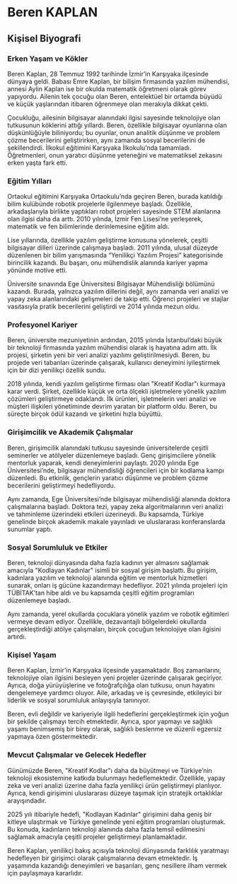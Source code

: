 # Beren KAPLAN

## Kişisel Biyografi

### Erken Yaşam ve Kökler

Beren Kaplan, 28 Temmuz 1992 tarihinde İzmir’in Karşıyaka ilçesinde dünyaya geldi. Babası Emre Kaplan, bir bilişim firmasında yazılım mühendisi, annesi Aylin Kaplan ise bir okulda matematik öğretmeni olarak görev yapıyordu. Ailenin tek çocuğu olan Beren, entelektüel bir ortamda büyüdü ve küçük yaşlarından itibaren öğrenmeye olan merakıyla dikkat çekti.

Çocukluğu, ailesinin bilgisayar alanındaki ilgisi sayesinde teknolojiye olan tutkusunun köklerini attığı yıllardı. Beren, özellikle bilgisayar oyunlarına olan düşkünlüğüyle biliniyordu; bu oyunlar, onun analitik düşünme ve problem çözme becerilerini geliştirirken, aynı zamanda sosyal becerilerini de şekillendirdi. İlkokul eğitimini Karşıyaka İlkokulu’nda tamamladı. Öğretmenleri, onun yaratıcı düşünme yeteneğini ve matematiksel zekasını erken yaşta fark etti.

### Eğitim Yılları

Ortaokul eğitimini Karşıyaka Ortaokulu’nda geçiren Beren, burada katıldığı bilim kulübünde robotik projelerle ilgilenmeye başladı. Özellikle, arkadaşlarıyla birlikte yaptıkları robot projeleri sayesinde STEM alanlarına olan ilgisi daha da arttı. 2010 yılında, İzmir Fen Lisesi’ne yerleşerek, matematik ve fen bilimlerinde derinlemesine eğitim aldı.

Lise yıllarında, özellikle yazılım geliştirme konusuna yönelerek, çeşitli bilgisayar dilleri üzerinde çalışmaya başladı. 2011 yılında, ulusal düzeyde düzenlenen bir bilim yarışmasında “Yenilikçi Yazılım Projesi” kategorisinde birincilik kazandı. Bu başarı, onu mühendislik alanında kariyer yapma yönünde motive etti.

Üniversite sınavında Ege Üniversitesi Bilgisayar Mühendisliği bölümünü kazandı. Burada, yalnızca yazılım dillerini değil, aynı zamanda veri analizi ve yapay zeka alanlarındaki gelişmeleri de takip etti. Öğrenci projeleri ve stajlar vasıtasıyla pratik becerilerini geliştirdi ve 2014 yılında mezun oldu.

### Profesyonel Kariyer

Beren, üniversite mezuniyetinin ardından, 2015 yılında İstanbul’daki büyük bir teknoloji firmasında yazılım mühendisi olarak iş hayatına adım attı. İlk projesi, şirketin yeni bir veri analizi yazılımı geliştirilmesiydi. Beren, bu projede veri tabanları üzerinde çalışarak, kullanıcı deneyimini iyileştirmek için bir dizi yenilikçi özellik sundu. 

2018 yılında, kendi yazılım geliştirme firması olan "Kreatif Kodlar"ı kurmaya karar verdi. Şirket, özellikle küçük ve orta ölçekli işletmelere yönelik yazılım çözümleri geliştirmeye odaklandı. İlk ürünleri, işletmelerin veri analizi ve müşteri ilişkileri yönetiminde devrim yaratan bir platform oldu. Beren, bu süreçte birçok ödül kazandı ve şirketini hızla büyüttü.

### Girişimcilik ve Akademik Çalışmalar

Beren, girişimcilik alanındaki tutkusu sayesinde üniversitelerde çeşitli seminerler ve atölyeler düzenlemeye başladı. Genç girişimcilere yönelik mentorluk yaparak, kendi deneyimlerini paylaştı. 2020 yılında Ege Üniversitesi’nde, bilgisayar mühendisliği öğrencileri için bir kodlama kampı düzenledi. Bu etkinlik, gençlerin yaratıcı düşünme ve problem çözme becerilerini geliştirmeyi hedefliyordu.

Aynı zamanda, Ege Üniversitesi’nde bilgisayar mühendisliği alanında doktora çalışmalarına başladı. Doktora tezi, yapay zeka algoritmalarının veri analizi ve tahminleme üzerindeki etkileri üzerineydi. Bu kapsamda, Türkiye genelinde birçok akademik makale yayınladı ve uluslararası konferanslarda sunumlar yaptı.

### Sosyal Sorumluluk ve Etkiler

Beren, teknoloji dünyasında daha fazla kadının yer almasını sağlamak amacıyla "Kodlayan Kadınlar" isimli bir sosyal girişim başlattı. Bu girişim, kadınlara yazılım ve teknoloji alanında eğitim ve mentorluk hizmetleri sunarak, onları iş gücüne kazandırmayı hedefliyor. 2021 yılında projeleri için TÜBİTAK’tan hibe aldı ve bu kapsamda çeşitli eğitim programları düzenlemeye başladı.

Aynı zamanda, yerel okullarda çocuklara yönelik yazılım ve robotik eğitimleri vermeye devam ediyor. Özellikle, dezavantajlı bölgelerdeki okullarda gerçekleştirdiği atölye çalışmaları, birçok çocuğun teknolojiye olan ilgisini artırdı.

### Kişisel Yaşam

Beren Kaplan, İzmir’in Karşıyaka ilçesinde yaşamaktadır. Boş zamanlarını, teknolojiye olan ilgisini besleyen yeni projeler üzerinde çalışarak geçiriyor. Ayrıca, doğa yürüyüşlerine ve fotoğrafçılığa olan tutkusu, onun hayatını dengelemeye yardımcı oluyor. Aile, arkadaş ve iş çevresinde, etkileyici bir liderlik ve sosyal sorumluluk anlayışıyla tanınıyor.

Beren, evli değildir ve kariyeriyle ilgili hedeflerini gerçekleştirmek için yoğun bir şekilde çalışmayı tercih etmektedir. Ayrıca, spor yapmayı ve sağlıklı yaşamı benimsemiş bir birey olarak, sağlıklı beslenme ve düzenli egzersiz yapmaya özen göstermektedir.

### Mevcut Çalışmalar ve Gelecek Hedefler

Günümüzde Beren, "Kreatif Kodlar"ı daha da büyütmeyi ve Türkiye’nin teknoloji ekosistemine katkıda bulunmayı hedeflemektedir. Özellikle, yapay zeka ve veri analizi üzerine daha fazla yenilikçi ürün geliştirmeyi planlıyor. Ayrıca, kendi girişimini uluslararası düzeye taşımak için stratejik ortaklıklar arayışındadır.

2025 yılı itibariyle hedefi, "Kodlayan Kadınlar" girişimini daha geniş bir kitleye ulaştırmak ve Türkiye genelinde yeni eğitim programları oluşturmak. Bu konuda, kadınların teknoloji alanında daha fazla temsil edilmesini sağlamak amacıyla çeşitli projeler geliştirmeyi planlamaktadır.

Beren Kaplan, yenilikçi bakış açısıyla teknoloji dünyasında farklılık yaratmayı hedefleyen bir girişimci olarak çalışmalarına devam etmektedir. İş yaşamında kazandığı deneyimleri ve başarıları, genç nesillere ilham vermek için paylaşmaya kararlıdır.